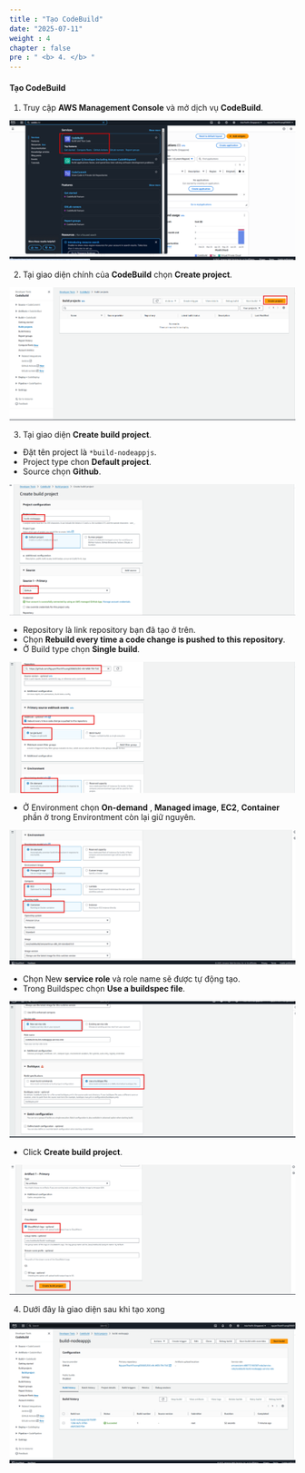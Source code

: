 ```yaml
---
title : "Tạo CodeBuild"
date: "2025-07-11"
weight : 4 
chapter : false
pre : " <b> 4. </b> "
---
```



#### Tạo **CodeBuild**
1. Truy cập **AWS Management Console** và mở dịch vụ **CodeBuild**.
 
![VPC](/images/4.s3/001-CodeBuild.png)

2. Tại giao diện chính của **CodeBuild** chọn **Create project**.

![VPC](/images/4.s3/002-CodeBuild.png)

3. Tại giao diện **Create build project**.
  + Đặt tên project là ```*build-nodeappjs```.
  + Project type chon **Default project**.
  + Source chọn **Github**.

  ![VPC](/images/4.s3/003-CodeBuild.png)

  + Repository là link repository bạn đã tạo ở trên.
  + Chọn **Rebuild every time a code change is pushed to this repository**.
  + Ở Build type chọn **Single build**.

   ![VPC](/images/4.s3/004-CodeBuild.png)
  + Ở Environment chọn **On-demand** , **Managed image**, **EC2**, **Container** phần ở trong Environtment còn lại giữ nguyên.

  ![VPC](/images/4.s3/005-CodeBuild.png)

  + Chọn New **service role** và role name sẽ được tự động tạo.
  + Trong Buildspec chọn **Use a buildspec file**.

  ![VPC](/images/4.s3/006-CodeBuild.png)

  + Click **Create build project**.

  ![VPC](/images/4.s3/007-CodeBuild.png)
 



4. Dưới đây là giao diện sau khi tạo xong

![VPC](/images/4.s3/008-CodeBuild.png)